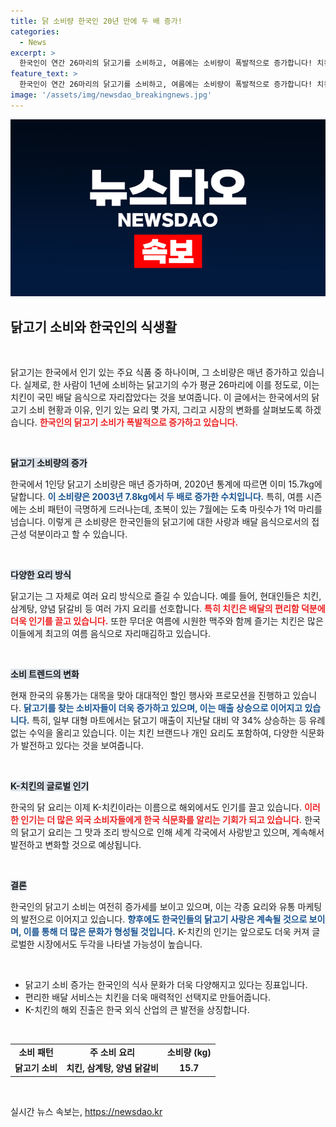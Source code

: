 ```yaml
---
title: 닭 소비량 한국인 20년 만에 두 배 증가!
categories:
  - News
excerpt: >
  한국인이 연간 26마리의 닭고기를 소비하고, 여름에는 소비량이 폭발적으로 증가합니다! 치킨부터 삼계탕까지, 다양한 요리로 인기 만점인 닭고기 이야기를 들어보세요!
feature_text: >
  한국인이 연간 26마리의 닭고기를 소비하고, 여름에는 소비량이 폭발적으로 증가합니다! 치킨부터 삼계탕까지, 다양한 요리로 인기 만점인 닭고기 이야기를 들어보세요!
image: '/assets/img/newsdao_breakingnews.jpg'
---
```


<p><img src="/assets/img/newsdao_breakingnews.jpg" alt="bookingtag 속보" /></p>

<h2 data-ke-size="size26">닭고기 소비와 한국인의 식생활</h2>

<p data-ke-size="size16">&nbsp;</p>

<p>닭고기는 한국에서 인기 있는 주요 식품 중 하나이며, 그 소비량은 매년 증가하고 있습니다. 실제로, 한 사람이 1년에 소비하는 닭고기의 수가 평균 26마리에 이를 정도로, 이는 치킨이 국민 배달 음식으로 자리잡았다는 것을 보여줍니다. 이 글에서는 한국에서의 닭고기 소비 현황과 이유, 인기 있는 요리 몇 가지, 그리고 시장의 변화를 살펴보도록 하겠습니다. <b><span style="color: #ee2323;">한국인의 닭고기 소비가 폭발적으로 증가하고 있습니다.</span></b></p>

<p data-ke-size="size16">&nbsp;</p>

<p><b><span style="background-color: #21538527;">닭고기 소비량의 증가</span></b></p>

<p>한국에서 1인당 닭고기 소비량은 매년 증가하며, 2020년 통계에 따르면 이미 15.7kg에 달합니다. <b><span style="color: #1a5490;">이 소비량은 2003년 7.8kg에서 두 배로 증가한 수치입니다.</span></b> 특히, 여름 시즌에는 소비 패턴이 극명하게 드러나는데, 초복이 있는 7월에는 도축 마릿수가 1억 마리를 넘습니다. 이렇게 큰 소비량은 한국인들의 닭고기에 대한 사랑과 배달 음식으로서의 접근성 덕분이라고 할 수 있습니다.</p>

<p data-ke-size="size16">&nbsp;</p>

<p><b><span style="background-color: #21538527;">다양한 요리 방식</span></b></p>

<p>닭고기는 그 자체로 여러 요리 방식으로 즐길 수 있습니다. 예를 들어, 현대인들은 치킨, 삼계탕, 양념 닭갈비 등 여러 가지 요리를 선호합니다. <b><span style="color: #ee2323;">특히 치킨은 배달의 편리함 덕분에 더욱 인기를 끌고 있습니다.</span></b> 또한 무더운 여름에 시원한 맥주와 함께 즐기는 치킨은 많은 이들에게 최고의 여름 음식으로 자리매김하고 있습니다.</p>

<p data-ke-size="size16">&nbsp;</p>

<p><b><span style="background-color: #21538527;">소비 트렌드의 변화</span></b></p>

<p>현재 한국의 유통가는 대목을 맞아 대대적인 할인 행사와 프로모션을 진행하고 있습니다. <b><span style="color: #1a5490;">닭고기를 찾는 소비자들이 더욱 증가하고 있으며, 이는 매출 상승으로 이어지고 있습니다.</span></b> 특히, 일부 대형 마트에서는 닭고기 매출이 지난달 대비 약 34% 상승하는 등 유례없는 수익을 올리고 있습니다. 이는 치킨 브랜드나 개인 요리도 포함하여, 다양한 식문화가 발전하고 있다는 것을 보여줍니다.</p>

<p data-ke-size="size16">&nbsp;</p>

<p><b><span style="background-color: #21538527;">K-치킨의 글로벌 인기</span></b></p>

<p>한국의 닭 요리는 이제 K-치킨이라는 이름으로 해외에서도 인기를 끌고 있습니다. <b><span style="color: #ee2323;">이러한 인기는 더 많은 외국 소비자들에게 한국 식문화를 알리는 기회가 되고 있습니다.</span></b> 한국의 닭고기 요리는 그 맛과 조리 방식으로 인해 세계 각국에서 사랑받고 있으며, 계속해서 발전하고 변화할 것으로 예상됩니다.</p>

<p data-ke-size="size16">&nbsp;</p>

<p><b><span style="background-color: #21538527;">결론</span></b></p>

<p>한국인의 닭고기 소비는 여전히 증가세를 보이고 있으며, 이는 각종 요리와 유통 마케팅의 발전으로 이어지고 있습니다. <b><span style="color: #1a5490;">향후에도 한국인들의 닭고기 사랑은 계속될 것으로 보이며, 이를 통해 더 많은 문화가 형성될 것입니다.</span></b> K-치킨의 인기는 앞으로도 더욱 커져 글로벌한 시장에서도 두각을 나타낼 가능성이 높습니다. </p>

<p data-ke-size="size16">&nbsp;</p>

<ul>
    <li>닭고기 소비 증가는 한국인의 식사 문화가 더욱 다양해지고 있다는 징표입니다.</li>
    <li>편리한 배달 서비스는 치킨을 더욱 매력적인 선택지로 만들어줍니다.</li>
    <li>K-치킨의 해외 진출은 한국 외식 산업의 큰 발전을 상징합니다.</li>
</ul>

<p data-ke-size="size16">&nbsp;</p>

<table style="width: 100%; border-collapse: collapse;">
    <tr>
        <td style="text-align: center; height: 17px;"><b>소비 패턴</b></td>
        <td style="text-align: center; height: 17px;"><b>주 소비 요리</b></td>
        <td style="text-align: center; height: 17px;"><b>소비량 (kg)</b></td>
    </tr>
    <tr>
        <td style="text-align: center; height: 17px;"><b>닭고기 소비</b></td>
        <td style="text-align: center; height: 17px;"><b>치킨, 삼계탕, 양념 닭갈비</b></td>
        <td style="text-align: center; height: 17px;"><b>15.7</b></td>
    </tr>
</table>

<p data-ke-size="size16">&nbsp;</p>
실시간 뉴스 속보는, <a href="https://newsdao.kr" rel="dofollow">https://newsdao.kr</a>


